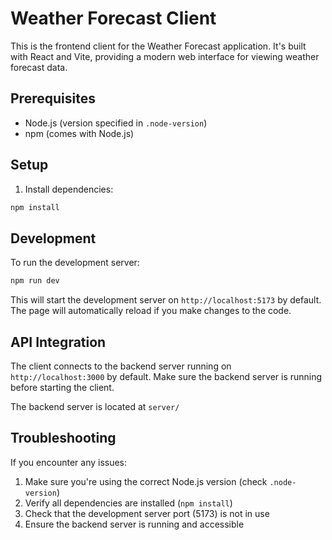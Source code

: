 # Weather Forecast Client

This is the frontend client for the Weather Forecast application. It's built with React and Vite, providing a modern web interface for viewing weather forecast data.

## Prerequisites

- Node.js (version specified in `.node-version`)
- npm (comes with Node.js)

## Setup

1. Install dependencies:

```bash
npm install
```

## Development

To run the development server:

```bash
npm run dev
```

This will start the development server on `http://localhost:5173` by default. The page will automatically reload if you make changes to the code.

## API Integration

The client connects to the backend server running on `http://localhost:3000` by default. Make sure the backend server is running before starting the client.

The backend server is located at `server/`

## Troubleshooting

If you encounter any issues:

1. Make sure you're using the correct Node.js version (check `.node-version`)
2. Verify all dependencies are installed (`npm install`)
3. Check that the development server port (5173) is not in use
4. Ensure the backend server is running and accessible 
